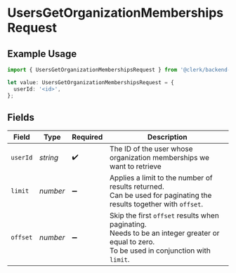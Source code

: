 # UsersGetOrganizationMembershipsRequest

## Example Usage

```typescript
import { UsersGetOrganizationMembershipsRequest } from '@clerk/backend-sdk/models/operations';

let value: UsersGetOrganizationMembershipsRequest = {
  userId: '<id>',
};
```

## Fields

| Field    | Type     | Required           | Description                                                                                                                                       |
| -------- | -------- | ------------------ | ------------------------------------------------------------------------------------------------------------------------------------------------- |
| `userId` | _string_ | :heavy_check_mark: | The ID of the user whose organization memberships we want to retrieve                                                                             |
| `limit`  | _number_ | :heavy_minus_sign: | Applies a limit to the number of results returned.<br/>Can be used for paginating the results together with `offset`.                             |
| `offset` | _number_ | :heavy_minus_sign: | Skip the first `offset` results when paginating.<br/>Needs to be an integer greater or equal to zero.<br/>To be used in conjunction with `limit`. |

